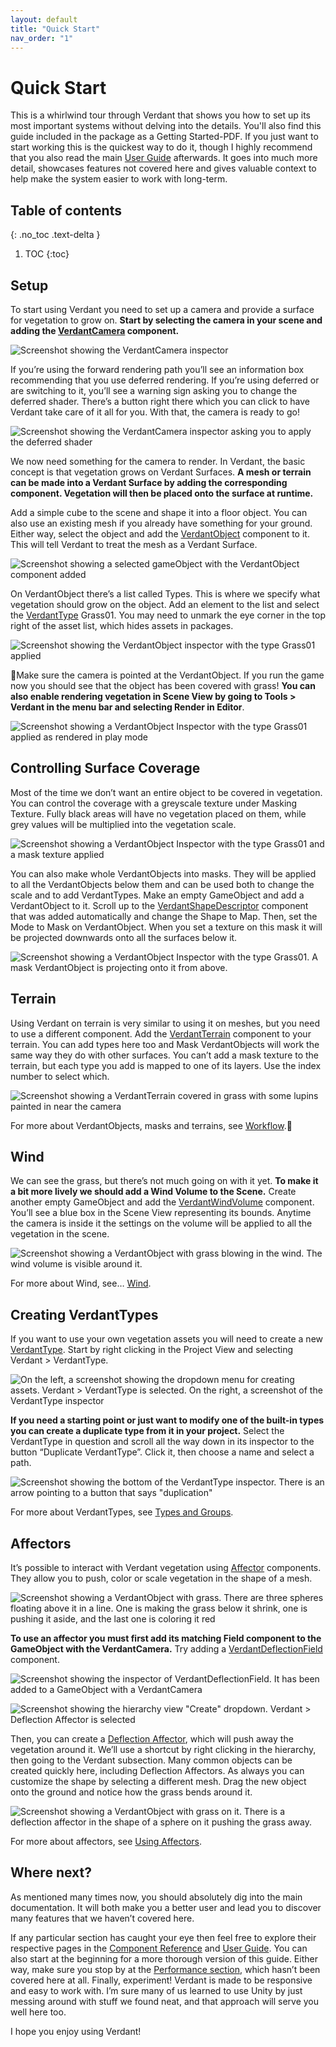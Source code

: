 ```yaml
---
layout: default
title: "Quick Start"
nav_order: "1"
---
```


# Quick Start

This is a whirlwind tour through Verdant that shows you how to set up its most important systems without delving into the details. You'll also find this guide included in the package as a Getting Started-PDF. If you just want to start working this is the quickest way to do it, though I highly recommend that you also read the main [User Guide](UserGuide.html) afterwards. It goes into much more detail, showcases features not covered here and gives valuable context to help make the system easier to work with long-term.

## Table of contents
{: .no_toc .text-delta }
1. TOC
{:toc}

## Setup

To start using Verdant you need to set up a camera and provide a surface for vegetation to grow on. **Start by selecting the camera in your scene and adding the [VerdantCamera](ComponentReference/VerdantCamera.html) component.**

![Screenshot showing the VerdantCamera inspector](Media_GettingStarted/VerdantCameraInspectorUseDeferred.png "The VerdantCamera inspector")

If you’re using the forward rendering path you’ll see an information box recommending that you use deferred rendering. If you’re using deferred or are switching to it, you’ll see a warning sign asking you to change the deferred shader. There’s a button right there which you can click to have Verdant take care of it all for you. With that, the camera is ready to go!

![Screenshot showing the VerdantCamera inspector asking you to apply the deferred shader](Media_GettingStarted/VerdantCameraInspectorDeferredShaderApply.png "The VerdantCamera inspector prompting the deferred shader to be swapped")

We now need something for the camera to render. In Verdant, the basic concept is that vegetation grows on Verdant Surfaces. **A mesh or terrain can be made into a Verdant Surface by adding the corresponding component. Vegetation will then be placed onto the surface at runtime.**

Add a simple cube to the scene and shape it into a floor object. You can also use an existing mesh if you already have something for your ground. Either way, select the object and add the [VerdantObject](ComponentReference/VerdantObject.html) component to it. This will tell Verdant to treat the mesh as a Verdant Surface.

![Screenshot showing a selected gameObject with the VerdantObject component added](Media_GettingStarted/VerdantObjectComponentAdded.png "A GameObject with VerdantObject")

On VerdantObject there’s a list called Types. This is where we specify what vegetation should grow on the object. Add an element to the list and select the [VerdantType](ComponentReference/DataTypes/VerdantType.html) Grass01. You may need to unmark the eye corner in the top right of the asset list, which hides assets in packages.

![Screenshot showing the VerdantObject inspector with the type Grass01 applied](Media_GettingStarted/VerdantObjectInspectorWithType.png "The VerdantObject inspector")

Make sure the camera is pointed at the VerdantObject. If you run the game now you should see that the object has been covered with grass! **You can also enable rendering vegetation in Scene View by going to Tools > Verdant in the menu bar and selecting Render in Editor**.

![Screenshot showing a VerdantObject Inspector with the type Grass01 applied as rendered in play mode](Media_GettingStarted/VerdantObjectFromCameraView.png "A VerdantObject with grass01 on it")

## Controlling Surface Coverage

Most of the time we don’t want an entire object to be covered in vegetation. You can control the coverage with a greyscale texture under Masking Texture. Fully black areas will have no vegetation placed on them, while grey values will be multiplied into the vegetation scale.

![Screenshot showing a VerdantObject Inspector with the type Grass01 and a mask texture applied](Media_GettingStarted/VerdantObjectWithMaskTexture.png "A VerdantObject with a mask texture")

You can also make whole VerdantObjects into masks. They will be applied to all the VerdantObjects below them and can be used both to change the scale and to add VerdantTypes. Make an empty GameObject and add a VerdantObject to it. Scroll up to the [VerdantShapeDescriptor](ComponentReference/VerdantShapeDescriptor.html) component that was added automatically and change the Shape to Map. Then, set the Mode to Mask on VerdantObject. When you set a texture on this mask it will be projected downwards onto all the surfaces below it.

![Screenshot showing a VerdantObject Inspector with the type Grass01. A mask VerdantObject is projecting onto it from above.](Media_GettingStarted/VerdantObjectWithMaskObject.png "A VerdantObject being influenced by a mask VerdantObject")

## Terrain

Using Verdant on terrain is very similar to using it on meshes, but you need to use a different component. Add the [VerdantTerrain](ComponentReference/VerdantTerrain.html) component to your terrain. You can add types here too and Mask VerdantObjects will work the same way they do with other surfaces. You can’t add a mask texture to the terrain, but each type you add is mapped to one of its layers. Use the index number to select which. 

![Screenshot showing a VerdantTerrain covered in grass with some lupins painted in near the camera](Media_GettingStarted/VerdantTerrainPainted.png "A VerdantTerrain with two types")

For more about VerdantObjects, masks and terrains, see [Workflow](UserGuide/Workflow.html).

## Wind

We can see the grass, but there’s not much going on with it yet. **To make it a bit more lively we should add a Wind Volume to the Scene.** Create another empty GameObject and add the [VerdantWindVolume](ComponentReference/VerdantWindVolume.html) component. You’ll see a blue box in the Scene View representing its bounds. Anytime the camera is inside it the settings on the volume will be applied to all the vegetation in the scene. 

![Screenshot showing a VerdantObject with grass blowing in the wind. The wind volume is visible around it.](Media_GettingStarted/VerdantObjectWithWindVolumeAndEditor.png "A VerdantObject with grass affected by wind")


For more about Wind, see… [Wind](UserGuide/Wind.html).

## Creating VerdantTypes

If you want to use your own vegetation assets you will need to create a new [VerdantType](ComponentReference/DataTypes/VerdantType.html). Start by right clicking in the Project View and selecting Verdant > VerdantType.

![On the left, a screenshot showing the dropdown menu for creating assets. Verdant > VerdantType is selected. On the right, a screenshot of the VerdantType inspector](Media_GettingStarted/VerdantTypeCreation.png "VerdantType creation")

**If you need a starting point or just want to modify one of the built-in types you can create a duplicate type from it in your project.** Select the VerdantType in question and scroll all the way down in its inspector to the button “Duplicate VerdantType”. Click it, then choose a name and select a path.

![Screenshot showing the bottom of the VerdantType inspector. There is an arrow pointing to a button that says "duplication"](Media_GettingStarted/VerdantTypeDuplicateButton.png "VerdantType duplication button")

For more about VerdantTypes, see [Types and Groups](UserGuide/TypesAndGroups.html).

## Affectors

It’s possible to interact with Verdant vegetation using [Affector](ComponentReference/Affectors.html) components. They allow you to push, color or scale vegetation in the shape of a mesh. 

![Screenshot showing a VerdantObject with grass. There are three spheres floating above it in a line. One is making the grass below it shrink, one is pushing it aside, and the last one is coloring it red](Media_GettingStarted/VerdantObjectWithAffectors.png "VerdantObject with affectors")

**To use an affector you must first add its matching Field component to the GameObject with the VerdantCamera.** Try adding a [VerdantDeflectionField](ComponentReference/Fields/VerdantDeflectionField.html) component.

![Screenshot showing the inspector of VerdantDeflectionField. It has been added to a GameObject with a VerdantCamera](Media_GettingStarted/VerdantDeflectionFieldInspector.png "VerdantDeflectionField inspector")

![Screenshot showing the hierarchy view "Create" dropdown. Verdant > Deflection Affector is selected](Media_GettingStarted/VerdantDeflectionAffectorCreateDropdown.png "VerdantDeflectionAffector creation")

Then, you can create a [Deflection Affector](ComponentReference/Affectors/VerdantDeflectionAffector.html), which will push away the vegetation around it. We’ll use a shortcut by right clicking in the hierarchy, then going to the Verdant subsection. Many common objects can be created quickly here, including Deflection Affectors. As always you can customize the shape by selecting a different mesh. Drag the new object onto the ground and notice how the grass bends around it.

![Screenshot showing a VerdantObject with grass on it. There is a deflection affector in the shape of a sphere on it pushing the grass away.](Media_GettingStarted/VerdantDeflectionAffectorOnVerdantObject.png "VerdantDeflectionAffector in action")

For more about affectors, see [Using Affectors](UserGuide/UsingAffectors.html).

## Where next?

As mentioned many times now, you should absolutely dig into the main documentation. It will both make you a better user and lead you to discover many features that we haven’t covered here.

If any particular section has caught your eye then feel free to explore their respective pages in the [Component Reference](ComponentReference.html) and [User Guide](UserGuide.html). You can also start at the beginning for a more thorough version of this guide. Either way, make sure you stop by at the [Performance section](UserGuide/Performance.html), which hasn’t been covered here at all. Finally, experiment! Verdant is made to be responsive and easy to work with. I’m sure many of us learned to use Unity by just messing around with stuff we found neat, and that approach will serve you well here too. 

I hope you enjoy using Verdant!